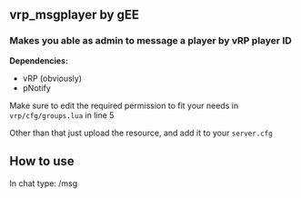 
## vrp_msgplayer by gEE
### Makes you able as admin to message a player by vRP player ID


**Dependencies:**
- vRP (obviously)
- pNotify

Make sure to edit the required permission to fit your needs in `vrp/cfg/groups.lua` in line 5

Other than that just upload the resource, and add it to your `server.cfg`

## How to use

In chat type: /msg <id> <message>
